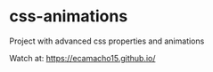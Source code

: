 # css-animations

Project with advanced css properties and animations

Watch at: https://ecamacho15.github.io/

